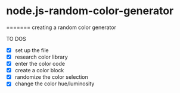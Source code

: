 # node.js-random-color-generator

=======
creating a random color generator

TO DOS

- [x] set up the file
- [x] research color library
- [x] enter the color code
- [x] create a color block
- [x] randomize the color selection
- [x] change the color hue/luminosity
